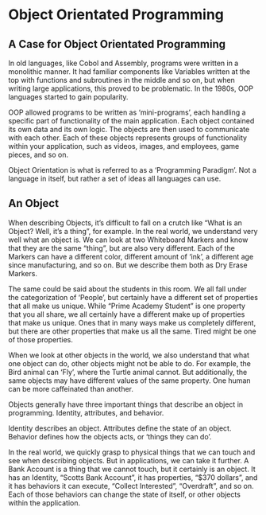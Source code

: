 # Object Orientated Programming

## A Case for Object Orientated Programming
In old languages, like Cobol and Assembly, programs were written in a monolithic manner. It had familiar components like Variables written at the top with functions and subroutines in the middle and so on, but when writing large applications, this proved to be problematic. In the 1980s, OOP languages started to gain popularity. 

OOP allowed programs to be written as ‘mini-programs’, each handling a specific part of functionality of the main application. Each object contained its own data and its own logic. The objects are then used to communicate with each other. Each of these objects represents groups of functionality within your application, such as videos, images, and employees, game pieces, and so on. 

Object Orientation is what is referred to as a ‘Programming Paradigm’. Not a language in itself, but rather a set of ideas all languages can use. 

## An Object
When describing Objects, it’s difficult to fall on a crutch like “What is an Object? Well, it’s a thing”, for example. In the real world, we understand very well what an object is. We can look at two Whiteboard Markers and know that they are the same “thing”, but are also very different. Each of the Markers can have a different color, different amount of ‘ink’, a different age since manufacturing, and so on. But we describe them both as Dry Erase Markers. 

The same could be said about the students in this room. We all fall under the categorization of ‘People’, but certainly have a different set of properties that all make us unique. While “Prime Academy Student” is one property that you all share, we all certainly have a different make up of properties that make us unique. Ones that in many ways make us completely different, but there are other properties that make us all the same. Tired might be one of those properties. 

When we look at other objects in the world, we also understand that what one object can do, other objects might not be able to do. For example, the Bird animal can ‘Fly’, where the Turtle animal cannot. But additionally, the same objects may have different values of the same property. One human can be more caffeinated than another. 

Objects generally have three important things that describe an object in programming. Identity, attributes, and behavior. 

Identity describes an object.
Attributes define the state of an object. 
Behavior defines how the objects acts, or ‘things they can do’.

In the real world, we quickly grasp to physical things that we can touch and see when describing objects. But in applications, we can take it further. A Bank Account is a thing that we cannot touch, but it certainly is an object. It has an Identity, “Scotts Bank Account”, it has properties, “$370 dollars”, and it has behaviors it can execute, “Collect Interested”, “Overdraft”, and so on. Each of those behaviors can change the state of itself, or other objects within the application.

